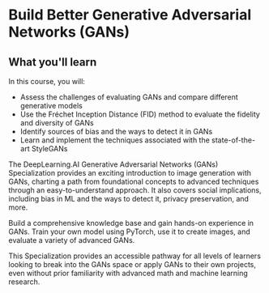 # Build Better Generative Adversarial Networks (GANs)

## What you'll learn

In this course, you will:

- Assess the challenges of evaluating GANs and compare different generative models
- Use the Fréchet Inception Distance (FID) method to evaluate the fidelity and diversity of GANs
- Identify sources of bias and the ways to detect it in GANs
- Learn and implement the techniques associated with the state-of-the-art StyleGANs

The DeepLearning.AI Generative Adversarial Networks (GANs) Specialization provides an exciting introduction to image generation with GANs, charting a path from foundational concepts to advanced techniques through an easy-to-understand approach. It also covers social implications, including bias in ML and the ways to detect it, privacy preservation, and more.

Build a comprehensive knowledge base and gain hands-on experience in GANs. Train your own model using PyTorch, use it to create images, and evaluate a variety of advanced GANs. 

This Specialization provides an accessible pathway for all levels of learners looking to break into the GANs space or apply GANs to their own projects, even without prior familiarity with advanced math and machine learning research.

